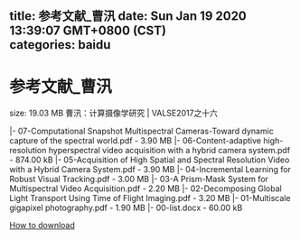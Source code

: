
title: 参考文献_曹汛
date: Sun Jan 19 2020 13:39:07 GMT+0800 (CST)    
categories: baidu
---

# 参考文献_曹汛
size: 19.03 MB
 曹汛：计算摄像学研究 | VALSE2017之十六
 
|- 07-Computational Snapshot Multispectral Cameras-Toward dynamic capture of the spectral world.pdf - 3.90 MB
|- 06-Content-adaptive high-resolution hyperspectral video acquisition with a hybrid camera system.pdf - 874.00 kB
|- 05-Acquisition of High Spatial and Spectral Resolution Video with a Hybrid Camera System.pdf - 3.90 MB
|- 04-Incremental Learning for Robust Visual Tracking.pdf - 3.00 MB
|- 03-A Prism-Mask System for Multispectral Video Acquisition.pdf - 2.20 MB
|- 02-Decomposing Global Light Transport Using Time of Flight Imaging.pdf - 3.20 MB
|- 01-Multiscale gigapixel photography.pdf - 1.90 MB
|- 00-list.docx - 60.00 kB

[How to download](https://bpcam.bemobtrk.com/go/2ceec3aa-1ca2-46d6-b9ff-aaa5c184517c?jno=3599)